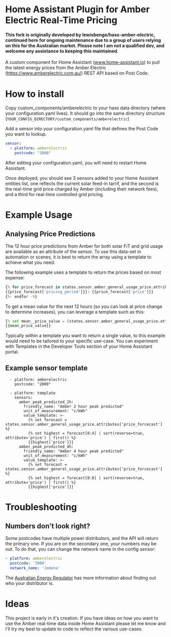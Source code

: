 # Home Assistant Plugin for Amber Electric Real-Time Pricing

#### This fork is originally developed by lewisbenge/hass-amber-electric, continued here for ongoing maintenance due to a group of users relying on this for the Australian market. Please note I am not a qualified dev, and welcome any assistance to keeping this maintained. 

A custom component for Home Assistant (www.home-assistant.io) to pull the latest energy prices from the Amber Electric (https://www.amberelectric.com.au/) REST API based on Post Code.

# How to install

Copy custom_components/amberelectric to your hass data directory (where your configuration.yaml lives). It should go into the same directory structure (`YOUR_CONFIG_DIRECTORY/custom_components/amberelectric`)

Add a sensor into your configuration.yaml file that defines the Post Code you want to lookup.

```yaml
sensor:
  - platform: amberelectric
    postcode: "2000"
```

After editing your configuration.yaml, you will need to restart Home Assistant. 

Once deployed, you should see 3 sensors added to your Home Assistant entities list, one reflects the current solar feed-in tarrif, and the second is the real-time grid price charged by Amber (including their network fees), and a third for real-time controlled grid pricing.

# Example Usage

## Analysing Price Predictions

The 12 hour price predictions from Amber for both solar FiT and grid usage are available as an attribute of the sensor. To use this data-set in automation or scenes, it is best to return the array using a template to achieve what you need.

The following example uses a template to return the prices based on most expense:

```python
{% for price_forecast in states.sensor.amber_general_usage_price.attributes["price_forcecast"] | sort(attribute='price') | reverse %}
{{price_forecast['pricing_period']}}: {{price_forecast['price']}}
{%- endfor -%}
```

To get a mean value for the next 12 hours (so you can look at price change to determine increases), you can leverage a template such as this:

```python
{% set mean__price_value = (states.sensor.amber_general_usage_price.attributes["price_forcecast"] | sum(attribute='price')) /states.sensor.amber_general_usage_price.attributes["price_forcecast"] | length()   %}
{{mean_price_value}}
```

Typically within a template you want to return a single value, to this example would need to be tailored to your specific use-case. You can experiment with Templates in the Developer Tools section of your Home Assistant portal.

## Example sensor template

```sensor:
  - platform: amberelectric
    postcode: "2000"
    
  - platform: template
    sensors:
      amber_peak_predicted_2h:
        friendly_name: "Amber 2 hour peak predicted"
        unit_of_measurement: "c/kWh"
        value_template: >-
          {% set forecast = states.sensor.amber_general_usage_price.attributes['price_forcecast'] %}
          {% set highest = forecast[0:4] | sort(reverse=true, attribute='price') | first() %}
          {{highest['price']}}
      amber_peak_predicted_4h:
        friendly_name: "Amber 4 hour peak predicted"
        unit_of_measurement: "c/kWh"
        value_template: >-
          {% set forecast = states.sensor.amber_general_usage_price.attributes['price_forcecast'] %}
          {% set highest = forecast[0:8] | sort(reverse=true, attribute='price') | first() %}
          {{highest['price']}}
```
# Troubleshooting

## Numbers don't look right?

Some postcodes have multiple power distributors, and the API will return the primary one. If you are on the secondary one, your numbers may be out. To do that, you can change the network name in the config
sensor:
```yaml
- platform: amberelectric
  postcode: '3000'
  network_name: 'Jemena'
```

The [Australian Energy Regulator](https://www.aer.gov.au/consumers/who-is-my-distributor) has more information about finding out who your distributor is.

# Ideas

This project is early in it's creation. If you have ideas on how you want to use the Amber real-time data inside Home Assistant please let me know and I'll try my best to update to code to reflect the various use-cases.
